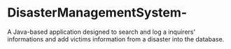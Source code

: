 # DisasterManagementSystem-
A Java-based application designed to search and log a inquirers' informations and add victims information from a disaster into the database.
